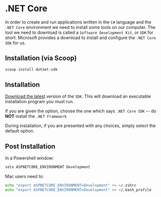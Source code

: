 # .NET Core

In order to create and run applications written in the `C#` language and the `.NET Core` environment we need to install some tools on our computer. The tool we need to download is called a `Software Development Kit`, or `SDK` for short. Microsoft provides a download to install and configure the `.NET Core` `SDK` for us.

## Installation (via Scoop)

```sh
scoop install dotnet-sdk
```

## Installation

[Download the latest](https://dotnet.microsoft.com/download) version of the `SDK`. This will download an executable installation program you must run.

If you are given the option, choose the one which says `.NET Core SDK` -- do **NOT** install the `.NET Framework`

During installation, if you are presented with any choices, simply select the default option.

## Post Installation

In a Powershell window:

```sh
setx ASPNETCORE_ENVIRONMENT Development
```

Mac users need to:

```sh
echo "export ASPNETCORE_ENVIRONMENT=Development" >> ~/.zshrc
echo "export ASPNETCORE_ENVIRONMENT=Development" >> ~/.bash_profile
```
